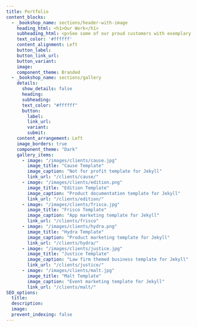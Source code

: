 ```yaml
---
title: Portfolio
content_blocks:
  - _bookshop_name: sections/header-with-image
    heading_html: <h1>Our Work</h1>
    subheading_html: <p>See some of our proud customers with exemplary results.</p>
    text_color: '#ffffff'
    content_alignment: Left
    button_label:
    button_link_url:
    button_variant:
    image:
    component_theme: Branded
  - _bookshop_name: sections/gallery
    details:
      show_details: false
      heading:
      subheading:
      text_color: "#ffffff"
      button:
        label:
        link_url:
        variant:
        submit:
    content_arrangement: Left
    image_borders: true
    component_theme: "Dark"
    gallery_items:
      - image: "/images/clients/cause.jpg"
        image_title: "Cause Template"
        image_caption: "Not for profit template for Jekyll"
        link_url: "/clients/cause/"
      - image: "/images/clients/edition.png"
        image_title: "Edition Template"
        image_caption: "Product documentation template for Jekyll"
        link_url: "/clients/edition/"
      - image: "/images/clients/frisco.jpg"
        image_title: "Frisco Template"
        image_caption: "App marketing template for Jekyll"
        link_url: "/clients/frisco"
      - image: "/images/clients/hydra.png"
        image_title: "Hydra Template"
        image_caption: "Product marketing template for Jekyll"
        link_url: "/clients/hydra/"
      - image: "/images/clients/justice.jpg"
        image_title: "Justice Template"
        image_caption: "Law firm themed business template for Jekyll"
        link_url: "/clients/justice/"
      - image: "/images/clients/malt.jpg"
        image_title: "Malt Template"
        image_caption: "Event marketing template for Jekyll"
        link_url: "/clients/malt/"
SEO_options:
  title:
  description:
  image:
  prevent_indexing: false
---
```


